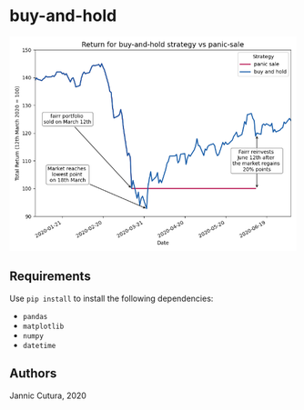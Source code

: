 # buy-and-hold




![](https://github.com/JannicCutura/buy-and-hold/blob/main/docs/buy_and_hold.png) 


## Requirements

Use `pip install` to install the following dependencies:
- `pandas`
- `matplotlib`
- `numpy`
- `datetime`


## Authors
Jannic Cutura, 2020